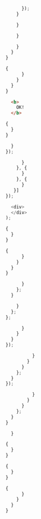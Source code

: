 ---
---





```js

      });
    }

    }

    }

    }
  }
}
```









```js
{
      }
    }
  }
}
```


```html
  <b>
    OK!
  </b>
```






```js
{
  }
}
```




```js
  }
});
```


```js
      }
    }, {
      }
    }, {
      }
   }]
});
```


```js
  <div>
  </div>
);
```






```js
{
  }
}
```


```js
{
      }
    }
  }
}
```




```js
      }
    };
  }

    }
  };
};
```






```js
      }
    }
  }
});

          }
        }
      }
    };
  }
});

          }
        }
      }
    };
  }
}
```






```js
  }
```


```js
{
  }
}

{
  }
}

{
      }
    }
  }
}
```















